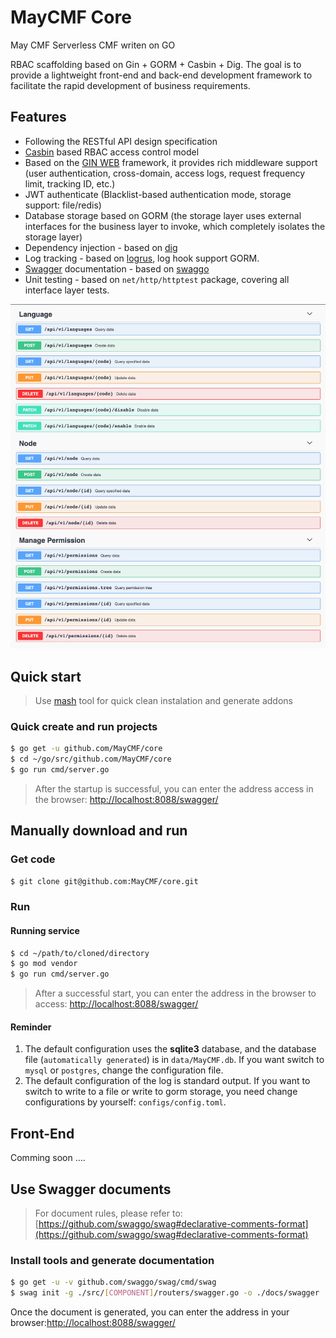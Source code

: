 # MayCMF Core

May CMF Serverless CMF writen on GO

RBAC scaffolding based on Gin + GORM + Casbin + Dig. The goal is to provide a lightweight front-end and back-end development framework to facilitate the rapid development of business requirements.
<br/>



## Features

- Following the RESTful API design specification
- [Casbin](https://casbin.org/) based RBAC access control model
- Based on the [GIN WEB](https://gin-gonic.com/) framework, it provides rich middleware support (user authentication, cross-domain, access logs, request frequency limit, tracking ID, etc.)
- JWT authenticate (Blacklist-based authentication mode, storage support: file/redis)
- Database storage based on GORM (the storage layer uses external interfaces for the business layer to invoke, which completely isolates the storage layer)
- Dependency injection - based on [dig](http://go.uber.org/dig)
- Log tracking - based on [logrus](https://github.com/sirupsen/logrus), log hook support GORM.
- [Swagger](https://swagger.io/) documentation - based on [swaggo](https://github.com/swaggo/swag)
- Unit testing - based on `net/http/httptest` package, covering all interface layer tests.
<p>

![](./swagger.png)

## Quick start

> Use [mash](https://github.com/MayCMF/mash) tool for quick clean instalation and generate addons

### Quick create and run projects

```bash
$ go get -u github.com/MayCMF/core
$ cd ~/go/src/github.com/MayCMF/core
$ go run cmd/server.go
```

> After the startup is successful, you can enter the address access in the browser: [http://localhost:8088/swagger/](http://localhost:8088/swagger/)


## Manually download and run

### Get code

```bash
$ git clone git@github.com:MayCMF/core.git
```

### Run

#### Running service


```bash
$ cd ~/path/to/cloned/directory
$ go mod vendor
$ go run cmd/server.go
```

> After a successful start, you can enter the address in the browser to access:
[http://localhost:8088/swagger/](http://localhost:8088/swagger/)

#### Reminder

1. The default configuration uses the **sqlite3** database, and the database file (`automatically generated`) is in `data/MayCMF.db`. If you want switch to `mysql` or `postgres`, change the configuration file.
2. The default configuration of the log is standard output. If you want to switch to write to a file or write to gorm storage, you need change configurations by yourself: `configs/config.toml`.

## Front-End

Comming soon ....

## Use Swagger documents

> For document rules, please refer to: [https://github.com/swaggo/swag#declarative-comments-format](https://github.com/swaggo/swag#declarative-comments-format)

### Install tools and generate documentation

```bash
$ go get -u -v github.com/swaggo/swag/cmd/swag
$ swag init -g ./src/[COMPONENT]/routers/swagger.go -o ./docs/swagger
```

Once the document is generated, you can enter the address in your browser:[http://localhost:8088/swagger/](http://localhost:8088/swagger/)

